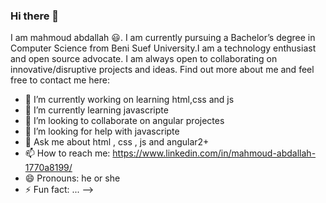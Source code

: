 ### Hi there 👋

I am mahmoud abdallah 😃. I am currently pursuing a Bachelor’s degree in Computer Science from Beni Suef University.I am a technology enthusiast and open source advocate. I am always open to collaborating on innovative/disruptive projects and ideas. Find out more about me and feel free to contact me here:

- 🔭 I’m currently working on learning html,css and js 
- 🌱 I’m currently learning javascripte
- 👯 I’m looking to collaborate on angular projectes
- 🤔 I’m looking for help with javascripte
- 💬 Ask me about html , css , js and angular2+
- 📫 How to reach me: https://www.linkedin.com/in/mahmoud-abdallah-1770a8199/
- 😄 Pronouns: he or she
- ⚡ Fun fact: ...
-->
